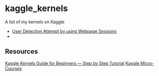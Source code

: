 # kaggle_kernels
A list of my kernels on Kaggle

* [User Detection Attempt by using Webpage Sessions](https://www.kaggle.com/jaydragon/user-detection-attempt-by-using-web-page-sessions)
* 

## Resources
[Kaggle Kernels Guide for Beginners — Step by Step Tutorial](https://towardsdatascience.com/kaggle-kernels-for-beginners-a-step-by-step-guide-3db6b1cd7606)
[Kaggle Micro-Courses](https://www.kaggle.com/learn/overview)
